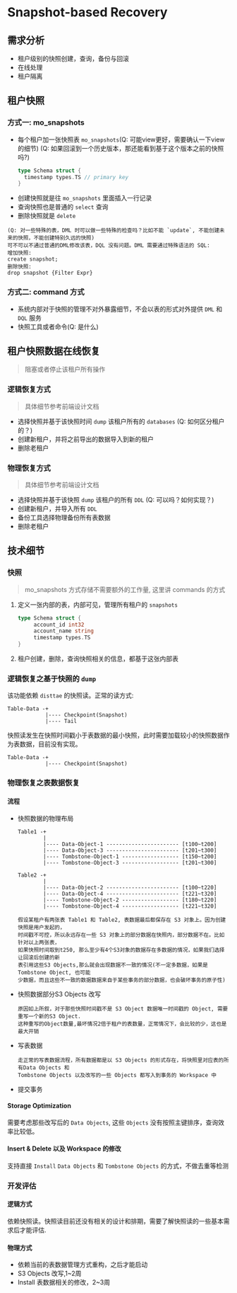 # Snapshot-based Recovery

## 需求分析
- 租户级别的快照创建，查询，备份与回滚
- 在线处理
- 租户隔离

## 租户快照

### 方式一: mo_snapshots
- 每个租户加一张快照表 `mo_snapshots`(Q: 可能view更好，需要确认一下view的细节)
  (Q: 如果回滚到一个历史版本，那还能看到基于这个版本之前的快照吗?)
  ```go
  type Schema struct {
    timestamp types.TS // primary key
  }
  ```
- 创建快照就是往 `mo_snapshots` 里面插入一行记录
- 查询快照也是普通的 `select` 查询
- 删除快照就是 `delete`

```
(Q: 对一些特殊的表，DML 时可以做一些特殊的检查吗？比如不能 `update`, 不能创建未来的快照，不能创建特别久远的快照)
可不可以不通过普通的DML修改该表，DQL 没有问题。DML 需要通过特殊语法的 SQL:
增加快照:
create snapshot;
删除快照:
drop snapshot {Filter Expr}
```

### 方式二: command 方式
- 系统内部对于快照的管理不对外暴露细节，不会以表的形式对外提供 `DML` 和 `DQL` 服务
- 快照工具或者命令(Q: 是什么)


## 租户快照数据在线恢复

> 阻塞或者停止该租户所有操作

### 逻辑恢复方式

> 具体细节参考前端设计文档

- 选择快照并基于该快照时间 `dump` 该租户所有的 `databases` (Q: 如何区分租户的？)
- 创建新租户，并将之前导出的数据导入到新的租户
- 删除老租户

### 物理恢复方式

> 具体细节参考前端设计文档

- 选择快照并基于该快照 `dump` 该租户的所有 `DDL` (Q: 可以吗？如何实现？)
- 创建新租户，并导入所有 `DDL`
- 备份工具选择物理备份所有表数据
- 删除老租户

## 技术细节

### 快照

> mo_snapshots 方式存储不需要额外的工作量, 这里讲 commands 的方式

1. 定义一张内部的表，内部可见，管理所有租户的 `snapshots`
   ```go
   type Schema struct {
        account_id int32
        account_name string
        timestamp types.TS
   }
   ```
2. 租户创建，删除，查询快照相关的信息，都基于这张内部表

### 逻辑恢复之基于快照的 `dump`

该功能依赖 `disttae` 的快照读。正常的读方式:
```
Table-Data -+
            |---- Checkpoint(Snapshot)
            |---- Tail
```

快照读发生在快照时间戳小于表数据的最小快照，此时需要加载较小的快照数据作为表数据，目前没有实现。
```
Table-Data -+
            |---- Checkpoint(Snapshot)
```

### 物理恢复之表数据恢复

#### 流程
- 快照数据的物理布局
  ```
  Table1 -+
          |
          |---- Data-Object-1 ----------------------- [t100~t200]
          |---- Data-Object-3 ----------------------- [t201~t300]
          |---- Tombstone-Object-1 ------------------ [t150~t200]
          |---- Tombstone-Object-3 ------------------ [t201~t300]

  Table2 -+
          |
          |---- Data-Object-2 ----------------------- [t100~t220]
          |---- Data-Object-4 ----------------------- [t221~t320]
          |---- Tombstone-Object-2 ------------------ [t180~t220]
          |---- Tombstone-Object-4 ------------------ [t221~t320]

  假设某租户有两张表 Table1 和 Table2, 表数据最后都保存在 S3 对象上。因为创建快照是用户发起的，
  时间戳不可控，所以永远存在一些 S3 对象上的部分数据在快照内，部分数据不在。比如针对以上两张表，
  如果快照时间取到t250, 那么至少有4个S3对象的数据存在多数据的情况，如果我们选择让回滚后创建的新
  表引用这些S3 Objects,那么就会出现数据不一致的情况(不一定多数据，如果是Tombstone Object, 也可能
  少数据，而且这些不一致的数据数据来自于某些事务的部分数据，也会破坏事务的原子性)
  ```
- 快照数据部分S3 Objects 改写
  ```
  原因如上所叙，对于那些快照时间戳不是 S3 Object 数据唯一时间戳的 Object, 需要重写一个新的S3 Object.
  这种重写的Object数量,最坏情况2倍于租户的表数量，正常情况下，会比较的少，这也是最大开销
  ```

- 写表数据
  ```
  走正常的写表数据流程，所有数据都是以 S3 Objects 的形式存在，将快照里对应表的所有Data Objects 和
  Tombstone Objects 以及改写的一些 Objects 都写入到事务的 Workspace 中
  ```
- 提交事务

#### Storage Optimization
需要考虑那些改写后的 `Data Objects`, 这些 `Objects` 没有按照主键排序，查询效率比较低。

#### Insert & Delete 以及 Workspace 的修改
支持直接 `Install` `Data Objects` 和 `Tombstone Objects` 的方式，不做去重等检测

### 开发评估

#### 逻辑方式
依赖快照读。快照读目前还没有相关的设计和排期，需要了解快照读的一些基本需求后才能评估.

#### 物理方式
- 依赖当前的表数据管理方式重构，之后才能启动
- S3 Objects 改写,1~2周
- Install 表数据相关的修改，2~3周
